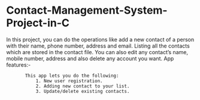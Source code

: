 # Contact-Management-System-Project-in-C
In this project, you can do the operations like add a new contact of a person with their name, phone number, address and email. Listing all the contacts which are stored in the contact file. You can also edit any contact’s name, mobile number, address and also delete any account you want.
App features:-
           
           This app lets you do the following:
               1. New user registration.
               2. Adding new contact to your list.
               3. Update/delete existing contacts.
